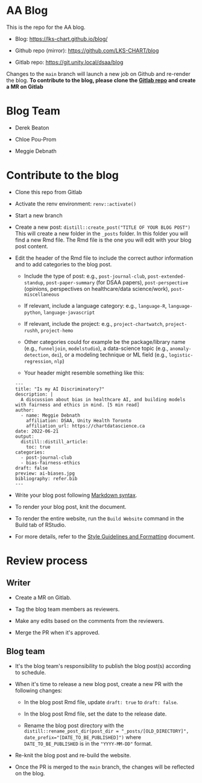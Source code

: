 # AA Blog

This is the repo for the AA blog.

-   Blog: <https://lks-chart.github.io/blog/>

-   Github repo (mirror): <https://github.com/LKS-CHART/blog>

-   Gitlab repo: <https://git.unity.local/dsaa/blog>

Changes to the `main` branch will launch a new job on Github and re-render the blog. **To contribute to the blog, please clone the [Gitlab repo](https://git.unity.local/dsaa/blog) and create a MR on Gitlab**

# Blog Team

-   Derek Beaton

-   Chloe Pou-Prom

-   Meggie Debnath

# Contribute to the blog

-   Clone this repo from Gitlab

-   Activate the renv environment: `renv::activate()`

-   Start a new branch

-   Create a new post: `distill::create_post("TITLE OF YOUR BLOG POST")` This will create a new folder in the `_posts` folder. In this folder you will find a new Rmd file. The Rmd file is the one you will edit with your blog post content.

-   Edit the header of the Rmd file to include the correct author information and to add categories to the blog post.

    -   Include the type of post: e.g., `post-journal-club`, `post-extended-standup`, `post-paper-summary` (for DSAA papers), `post-perspective` (opinions, perspectives on healthcare/data science/work), `post-miscellaneous`

    -   If relevant, include a language category: e.g., `language-R`, `language-python`, `language-javascript`

    -   If relevant, include the project: e.g., `project-chartwatch`, `project-rushh`, `project-hemo`

    -   Other categories could for example be the package/library name (e.g., `funneljoin`, `modelstudio`), a data-science topic (e.g., `anomaly-detection`, `dei`), or a modeling technique or ML field (e.g., `logistic-regression`, `nlp`)

    -   Your header might resemble something like this:

    ```         
    ---
    title: "Is my AI Discriminatory?"
    description: |
      A discussion about bias in healthcare AI, and building models with fairness and ethics in mind. [5 min read]
    author:
      - name: Meggie Debnath
        affiliation: DSAA, Unity Health Toronto
        affiliation_url: https://chartdatascience.ca
    date: 2022-06-21
    output:
      distill::distill_article:
        toc: true
    categories:
      - post-journal-club
      - bias-fairness-ethics
    draft: false
    preview: ai-biases.jpg
    bibliography: refer.bib
    ---
    ```

-   Write your blog post following [Markdown syntax](https://www.markdownguide.org/basic-syntax/).

-   To render your blog post, knit the document.

-   To render the entire website, run the `Build Website` command in the Build tab of RStudio.

-   For more details, refer to the [Style Guidelines and Formatting](https://app.clickup.com/2346452/v/dc/27kem-18987/27kem-51722) document.

# Review process

## Writer

-   Create a MR on Gitlab.

-   Tag the blog team members as reviewers.

-   Make any edits based on the comments from the reviewers.

-   Merge the PR when it's approved.

## Blog team

-   It's the blog team's responsibility to publish the blog post(s) according to schedule.

-   When it's time to release a new blog post, create a new PR with the following changes:

    -   In the blog post Rmd file, update `draft: true` to `draft: false`.

    -   In the blog post Rmd file, set the date to the release date.

    -   Rename the blog post directory with the `distill::rename_post_dir(post_dir = "_posts/[OLD_DIRECTORY]", date_prefix="[DATE_TO_BE_PUBLISHED]")` where `DATE_TO_BE_PUBLISHED` is in the `"YYYY-MM-DD"` format.

-   Re-knit the blog post and re-build the website.

-   Once the PR is merged to the `main` branch, the changes will be reflected on the blog.
